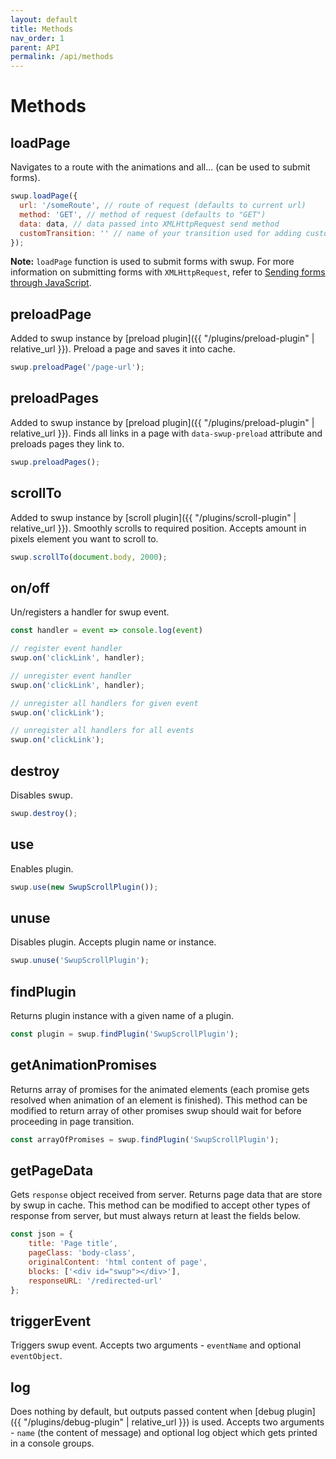 ```yaml
---
layout: default
title: Methods
nav_order: 1
parent: API
permalink: /api/methods
---
```


# Methods

## loadPage
Navigates to a route with the animations and all... (can be used to submit forms).
```javascript
swup.loadPage({
  url: '/someRoute', // route of request (defaults to current url)
  method: 'GET', // method of request (defaults to "GET")
  data: data, // data passed into XMLHttpRequest send method
  customTransition: '' // name of your transition used for adding custom class to html element and choosing custom animation in swupjs (as setting data-swup-transition attribute on link)
});
```

**Note:** `loadPage` function is used to submit forms with swup.
For more information on submitting forms with `XMLHttpRequest`, refer to [Sending forms through JavaScript](https://developer.mozilla.org/en-US/docs/Learn/HTML/Forms/Sending_forms_through_JavaScript).

## preloadPage
Added to swup instance by [preload plugin]({{ "/plugins/preload-plugin" | relative_url }}).
Preload a page and saves it into cache. 
```javascript
swup.preloadPage('/page-url');
```

## preloadPages
Added to swup instance by [preload plugin]({{ "/plugins/preload-plugin" | relative_url }}).
Finds all links in a page with `data-swup-preload` attribute and preloads pages they link to.   
```javascript
swup.preloadPages();
```

## scrollTo
Added to swup instance by [scroll plugin]({{ "/plugins/scroll-plugin" | relative_url }}).
Smoothly scrolls to required position. Accepts amount in pixels element you want to scroll to.
```javascript
swup.scrollTo(document.body, 2000);
```

## on/off
Un/registers a handler for swup event. 
```javascript
const handler = event => console.log(event)

// register event handler
swup.on('clickLink', handler);

// unregister event handler
swup.on('clickLink', handler);

// unregister all handlers for given event
swup.on('clickLink');

// unregister all handlers for all events
swup.on('clickLink');
```

## destroy
Disables swup. 
```javascript
swup.destroy();
```

## use
Enables plugin.
```javascript
swup.use(new SwupScrollPlugin());
```

## unuse
Disables plugin. Accepts plugin name or instance. 
```javascript
swup.unuse('SwupScrollPlugin');
```

## findPlugin
Returns plugin instance with a given name of a plugin. 
```javascript
const plugin = swup.findPlugin('SwupScrollPlugin');
```

## getAnimationPromises
Returns array of promises for the animated elements (each promise gets resolved when animation of an element is finished). 
This method can be modified to return array of other promises swup should wait for before proceeding in page transition. 
```javascript
const arrayOfPromises = swup.findPlugin('SwupScrollPlugin');
```

## getPageData
Gets `response` object received from server.
Returns page data that are store by swup in cache.
This method can be modified to accept other types of response from server, but must always return at least the fields below. 
```javascript
const json = {
    title: 'Page title',    
    pageClass: 'body-class',
    originalContent: 'html content of page',
    blocks: ['<div id="swup"></div>'], 
    responseURL: '/redirected-url'
};
```

## triggerEvent
Triggers swup event. Accepts two arguments - `eventName` and optional `eventObject`.

## log
Does nothing by default, but outputs passed content when [debug plugin]({{ "/plugins/debug-plugin" | relative_url }}) is used. 
Accepts two arguments - `name` (the content of message) and optional log object which gets printed in a console groups.  

